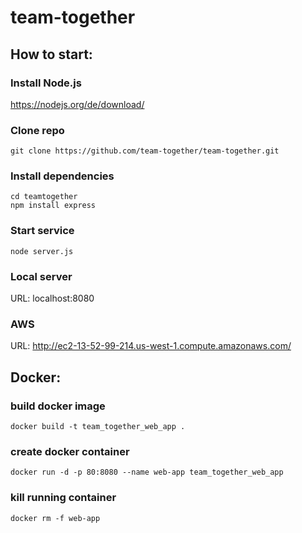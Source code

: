 # team-together
## How to start:
### Install Node.js
https://nodejs.org/de/download/
### Clone repo
```
git clone https://github.com/team-together/team-together.git
```
### Install dependencies
```
cd teamtogether
npm install express
```
### Start service
```
node server.js
```
### Local server
URL: localhost:8080
### AWS
URL: http://ec2-13-52-99-214.us-west-1.compute.amazonaws.com/

## Docker:
### build docker image
```
docker build -t team_together_web_app .
```
### create docker container
```
docker run -d -p 80:8080 --name web-app team_together_web_app
```
### kill running container
```
docker rm -f web-app
```